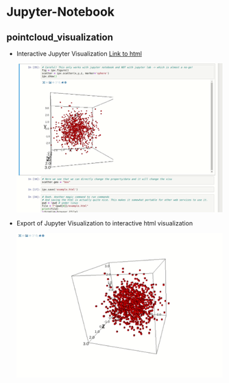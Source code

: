 # Jupyter-Notebook
## pointcloud_visualization

* Interactive Jupyter Visualization
    [Link to html](pointcloud_visualization/example.html)

    ![Visu1](pointcloud_visualization/example_visu_2.gif)

* Export of  Jupyter Visualization to interactive html visualization

    ![Visu2](pointcloud_visualization/example_visu.gif)

